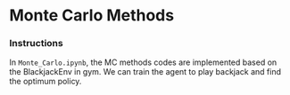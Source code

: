 # Monte Carlo Methods

### Instructions

In `Monte_Carlo.ipynb`, the MC methods codes are implemented based on the BlackjackEnv in gym. We can train the agent to play backjack and find the optimum policy.
